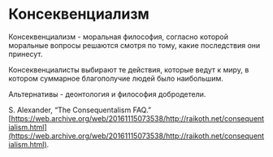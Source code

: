 # Консеквенциализм
Консеквенциализм - моральная философия, согласно которой моральные вопросы решаются смотря по тому, какие последствия они принесут. 

Консеквенциалисты выбирают те действия, которые ведут к миру, в котором суммарное благополучие людей было наибольшим.

Альтернативы - деонтология и философия добродетели.

S. Alexander, “The Consequentalism FAQ.” [https://web.archive.org/web/20161115073538/http://raikoth.net/consequentialism.html](https://web.archive.org/web/20161115073538/http://raikoth.net/consequentialism.html).